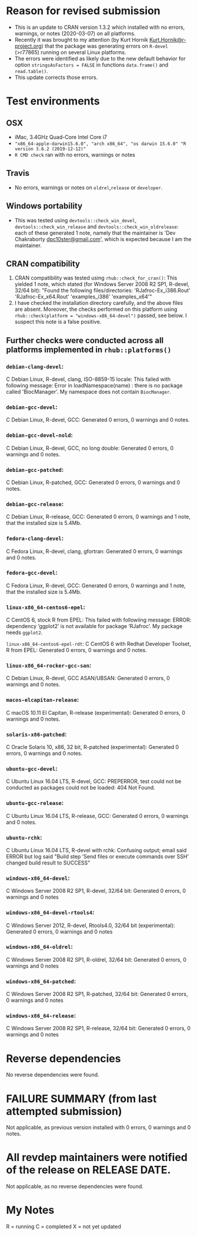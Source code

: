 # Reason for revised submission
* This is an update to CRAN version 1.3.2 which installed with no errors, warnings, or notes (2020-03-07) on all platforms. 
* Recently it was brought to my attention (by Kurt Hornik <Kurt.Hornik@r-project.org>) that the package was generating errors on `R-devel` (>r77865) running on several Linux platforms.
* The errors were identified as likely due to the new default behavior for option `stringsAsFactors = FALSE` in functions `data.frame()` and `read.table()`.
* This update corrects those errors. 

# Test environments

## OSX
* iMac, 3.4GHz Quad-Core Intel Core i7
* `"x86_64-apple-darwin15.6.0", "arch x86_64", "os darwin 15.6.0" "R version 3.6.2 (2019-12-12)"` 
* `R CMD check` ran with no errors, warnings or notes

## Travis
* No errors, warnings or notes on `oldrel`,`release` or `developer`. 

## Windows portability
* This was tested using `devtools::check_win_devel`, `devtools::check_win_release` and `devtools::check_win_oldrelease`: each of these generated 1 note, namely that the maintainer is 'Dev Chakraborty <dpc10ster@gmail.com>', which is expected because I am the maintainer.


## CRAN compatibility
1. CRAN compatibility was tested using `rhub::check_for_cran()`: This yielded 1 note, which stated (for Windows Server 2008 R2 SP1, R-devel, 32/64 bit): "Found the following files/directories: 'RJafroc-Ex_i386.Rout' 'RJafroc-Ex_x64.Rout' 'examples_i386' 'examples_x64'"
1. I have checked the installation directory carefully, and the above files are absent. Moreover, the checks performed on this platform using `rhub::check(platform = "windows-x86_64-devel")` passed, see below. I suspect this note is a false positive.

## Further checks were conducted across all platforms implemented in `rhub::platforms()`

### `debian-clang-devel`: 
C  Debian Linux, R-devel, clang, ISO-8859-15 locale: This failed with following message: Error in loadNamespace(name) : there is no package called 'BiocManager'. My namespace does not contain `BiocManager`.
  
### `debian-gcc-devel`:
C  Debian Linux, R-devel, GCC: Generated 0 errors, 0 warnings and 0 notes.

### `debian-gcc-devel-nold`:
C  Debian Linux, R-devel, GCC, no long double: Generated 0 errors, 0 warnings and 0 notes.

### `debian-gcc-patched`:
C  Debian Linux, R-patched, GCC:  Generated 0 errors, 0 warnings and 0 notes.

### `debian-gcc-release`:
C  Debian Linux, R-release, GCC: Generated 0 errors, 0 warnings and 1 note, that the installed size is  5.4Mb.

### `fedora-clang-devel`:
C  Fedora Linux, R-devel, clang, gfortran: Generated 0 errors, 0 warnings and 0 notes.

### `fedora-gcc-devel`:
C  Fedora Linux, R-devel, GCC: Generated 0 errors, 0 warnings and 1 note, that the installed size is  5.4Mb.

### `linux-x86_64-centos6-epel`: 
C  CentOS 6, stock R from EPEL: This failed with followiing message: ERROR: dependency ‘ggplot2’ is not available for package ‘RJafroc’. My package needs `ggplot2`. 
  
`linux-x86_64-centos6-epel-rdt`:
C  CentOS 6 with Redhat Developer Toolset, R from EPEL: Generated 0 errors, 0 warnings and 0 notes. 

### `linux-x86_64-rocker-gcc-san`:
C  Debian Linux, R-devel, GCC ASAN/UBSAN: Generated 0 errors, 0 warnings and 0 notes. 
  
### `macos-elcapitan-release`:
C  macOS 10.11 El Capitan, R-release (experimental): Generated 0 errors, 0 warnings and 0 notes.
  
### `solaris-x86-patched`:
C  Oracle Solaris 10, x86, 32 bit, R-patched (experimental): Generated 0 errors, 0 warnings and 0 notes.
  
### `ubuntu-gcc-devel`:
C  Ubuntu Linux 16.04 LTS, R-devel, GCC: PREPERROR, test could not be conducted as packages could not be loaded: 404 Not Found.

### `ubuntu-gcc-release`:
C  Ubuntu Linux 16.04 LTS, R-release, GCC: Generated 0 errors, 0 warnings and 0 notes.

### `ubuntu-rchk`:
C  Ubuntu Linux 16.04 LTS, R-devel with rchk: Confusing output; email said ERROR but log said "Build step 'Send files or execute commands over SSH' changed build result to SUCCESS"

### `windows-x86_64-devel`: 
C  Windows Server 2008 R2 SP1, R-devel, 32/64 bit: Generated 0 errors, 0 warnings and 0 notes

### `windows-x86_64-devel-rtools4`:
C  Windows Server 2012, R-devel, Rtools4.0, 32/64 bit (experimental): Generated 0 errors, 0 warnings and 0 notes

### `windows-x86_64-oldrel`:
C  Windows Server 2008 R2 SP1, R-oldrel, 32/64 bit: Generated 0 errors, 0 warnings and 0 notes

### `windows-x86_64-patched`:
C  Windows Server 2008 R2 SP1, R-patched, 32/64 bit: Generated 0 errors, 0 warnings and 0 notes

### `windows-x86_64-release`:
C  Windows Server 2008 R2 SP1, R-release, 32/64 bit: Generated 0 errors, 0 warnings and 0 notes

# Reverse dependencies #
No reverse dependencies were found.

# FAILURE SUMMARY (from last attempted submission) #
Not applicable, as previous version installed with 0 errors, 0 warnings and 0 notes.

# All revdep maintainers were notified of the release on RELEASE DATE. #
Not applicable, as no reverse dependencies were found.


# My Notes #
R = running
C = completed
X = not yet updated